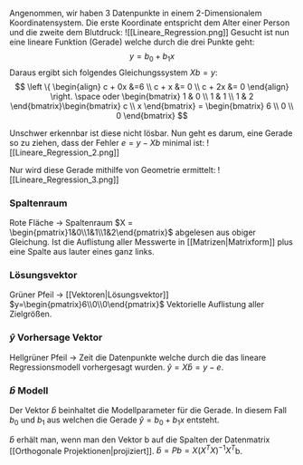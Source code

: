 Angenommen, wir haben 3 Datenpunkte in einem 2-Dimensionalem Koordinatensystem. Die erste Koordinate entspricht dem Alter einer Person und die zweite dem Blutdruck:
![[Lineare_Regression.png]]
Gesucht ist nun eine lineare Funktion (Gerade) welche durch die drei Punkte geht:
$$
y = b_{0}+b_{1}x
$$
Daraus ergibt sich folgendes Gleichungssystem $Xb=y$:
$$
 \left \{ 
	\begin{align} 
	c + 0x &=6 \\
    c + x &= 0 \\
    c + 2x &= 0
	\end{align} 
\right.
\space oder
\begin{bmatrix}
1 & 0 \\
1 & 1 \\
1 & 2 
\end{bmatrix}\begin{bmatrix}
c  \\
x
\end{bmatrix} = \begin{bmatrix}
6 \\
0 \\
0
\end{bmatrix}
$$

Unschwer erkennbar ist diese nicht lösbar. Nun geht es darum, eine Gerade so zu ziehen, dass der Fehler $e = y - Xb$ minimal ist:
![[Lineare_Regression_2.png]]

Nur wird diese Gerade mithilfe von Geometrie ermittelt:
![[Lineare_Regression_3.png]]
### Spaltenraum
Rote Fläche -> Spaltenraum $X = \begin{pmatrix}1&0\\1&1\\1&2\end{pmatrix}$ abgelesen aus obiger Gleichung. Ist die Auflistung aller Messwerte in [[Matrizen|Matrixform]] plus eine Spalte aus lauter eines ganz links.

### Lösungsvektor
Grüner Pfeil -> [[Vektoren|Lösungsvektor]] $y=\begin{pmatrix}6\\0\\0\end{pmatrix}$
Vektorielle Auflistung aller Zielgrößen.

### $\hat{y}$ Vorhersage Vektor
Hellgrüner Pfeil -> Zeit die Datenpunkte welche durch die das lineare Regressionsmodell vorhergesagt wurden. $\hat{y} = X \hat{b} = y -e$.

### $\hat{b}$ Modell
Der Vektor $\hat{b}$ beinhaltet die Modellparameter für die Gerade. In diesem Fall $b_0$ und $b_{1}$ aus welchen die Gerade $\hat{y}=b_{0} + b_{1}x$ entsteht.

$\hat{b}$ erhält man, wenn man den Vektor b auf die Spalten der Datenmatrix [[Orthogonale Projektionen|projiziert]].
$\hat{b}=Pb=X(X^TX)^{-1}X^T$b.



